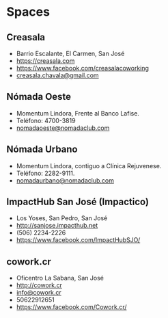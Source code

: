 # Spaces

## Creasala

- Barrio Escalante, El Carmen, San José
- https://creasala.com
- https://www.facebook.com/creasalacoworking
- creasala.chavala@gmail.com

## Nómada Oeste

- Momentum Lindora, Frente al Banco Lafise. 
- Teléfono: 4700-3819
- nomadaoeste@nomadaclub.com

## Nómada Urbano

- Momentum Lindora, contiguo a Clínica Rejuvenese.
- Teléfono: 2282-9111.
- nomadaurbano@nomadaclub.com

## ImpactHub San José (Impactico)

- Los Yoses, San Pedro, San José
- http://sanjose.impacthub.net
- (506) 2234-2226
- https://www.facebook.com/ImpactHubSJO/

## cowork.cr

- Oficentro La Sabana, San José
- http://cowork.cr
- info@cowork.cr
- 50622912651
- https://www.facebook.com/Cowork.cr/
